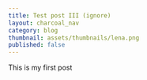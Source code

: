 ```yaml
---
title: Test post III (ignore)
layout: charcoal_nav
category: blog
thumbnail: assets/thumbnails/lena.png
published: false
---
```


This is my first post
